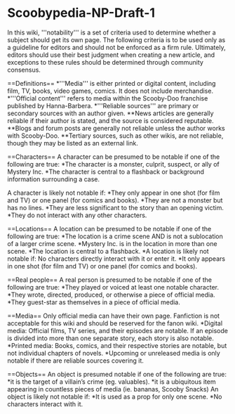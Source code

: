 # Scoobypedia-NP-Draft-1
In this wiki, '''notability''' is a set of criteria used to determine whether a subject should get its own page. The following criteria is to be used only as a guideline for editors and should not be enforced as a firm rule. Ultimately, editors should use their best judgment when creating a new article, and exceptions to these rules should be determined through community consensus. 

==Definitions==
*'''Media''' is either printed or digital content, including film, TV, books, video games, comics. It does not include merchandise. 
*'''Official content''' refers to media within the Scooby-Doo franchise published by Hanna-Barbera. 
*'''Reliable sources''' are primary or secondary sources with an author given.
**News articles are generally reliable if their author is stated, and the source is considered reputable.
**Blogs and forum posts are generally not reliable unless the author works with Scooby-Doo. 
**Tertiary sources, such as other wikis, are not reliable, though they may be listed as an external link.

==Characters==
A character can be presumed to be notable if one of the following are true:
*The character is a monster, culprit, suspect, or ally of Mystery Inc.
*The character is central to a flashback or background information surrounding a case.

A character is likely not notable if:
*They only appear in one shot (for film and TV) or one panel (for comics and books). 
*They are not a monster but has no lines.
*They are less significant to the story than an opening victim.
*They do not interact with any other characters. 

==Locations==
A location can be presumed to be notable if one of the following are true:
*The location is a crime scene AND is not a sublocation of a larger crime scene. 
*Mystery Inc. is in the location in more than one scene.
*The location is central to a flashback. 
*A location is likely not notable if:
No characters directly interact with it or enter it.
*It only appears in one shot (for film and TV) or one panel (for comics and books).

==Real people==
A real person is presumed to be notable if one of the following are true:
*They played or voiced at least one notable character.
*They wrote, directed, produced, or otherwise a piece of official media.
*They guest-star as themselves in a piece of official media. 

==Media==
Only official media can have their own page. Fanfiction is not acceptable for this wiki and should be reserved for the fanon wiki.
*Digital media: Official films, TV series, and their episodes are notable. If an episode is divided into more than one separate story, each story is also notable.
*Printed media: Books, comics, and their respective stories are notable, but not individual chapters of novels. 
*Upcoming or unreleased media is only notable if there are reliable sources covering it.

==Objects==
An object is presumed notable if one of the following are true:
*it is the target of a villain’s crime (eg. valuables).
*it is a ubiquitous item appearing in countless pieces of media (ie. bananas, Scooby Snacks)
An object is likely not notable if:
*It is used as a prop for only one scene.
*No characters interact with it. 
